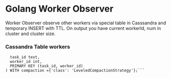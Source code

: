 # Golang Worker Observer

Worker Observer observe other workers via special table in Casssandra and 
temporary INSERT with TTL. On output you have current workerId, num in 
cluster and cluster size.

### Cassandra Table workers 

```CREATE TABLE workers (
  task_id text,
  worker_id int,
  PRIMARY KEY (task_id, worker_id)
) WITH compaction ={'class': 'LeveledCompactionStrategy'};```

